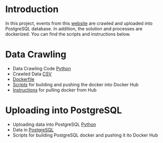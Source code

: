 # Introduction

In this project, events from this [website](https://www.lucernefestival.ch/en/program/summer-festival-23) are crawled and uploaded into PostgreSQL database. In addition, the solution and processes are dockerized. You can find the scripts and instructions below.

# Data Crawling

- Data Crawling Code [Python](https://github.com/alkimcelik/future_demand_case/blob/main/data_crawling.py)
- Crawled Data [CSV](https://github.com/alkimcelik/future_demand_case/blob/main/crawled_data.csv)
- [Dockerfile](https://github.com/alkimcelik/future_demand_case/blob/main/Dockerfile)
- [Scripts](https://github.com/alkimcelik/future_demand_case/blob/main/building_docker_data_crawling.md) for building and pushing the docker into Docker Hub
- [Instructions](https://github.com/alkimcelik/future_demand_case/blob/main/data_crawling_docker_instructions.md) for pulling docker from Hub

# Uploading into PostgreSQL

- Uploading data into PostgreSQL [Python](https://github.com/alkimcelik/future_demand_case/blob/main/uploading_data_to_postgresql.py)
- Data in [PostgreSQL](https://github.com/alkimcelik/future_demand_case/blob/main/future_demand_case_alkim.sql)
- Scripts for building PostgreSQL docker and pushing it ito Docker Hub

